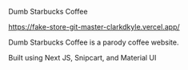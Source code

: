 
Dumb Starbucks Coffee

https://fake-store-git-master-clarkdkyle.vercel.app/

Dumb Starbucks Coffee is a parody coffee website.

Built using Next JS, Snipcart, and Material UI
